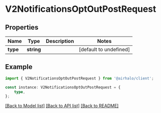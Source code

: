 # V2NotificationsOptOutPostRequest


## Properties

Name | Type | Description | Notes
------------ | ------------- | ------------- | -------------
**type** | **string** |  | [default to undefined]

## Example

```typescript
import { V2NotificationsOptOutPostRequest } from '@airhalo/client';

const instance: V2NotificationsOptOutPostRequest = {
    type,
};
```

[[Back to Model list]](../README.md#documentation-for-models) [[Back to API list]](../README.md#documentation-for-api-endpoints) [[Back to README]](../README.md)

